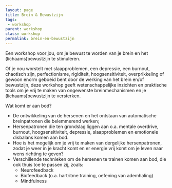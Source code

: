 ```yaml
---
layout: page
title: Brein & Bewustzijn
tags:
 - workshop
parent: workshop
class: workshop
permalink: brein-en-bewustzijn
---
```

Een workshop voor jou, om je bewust te worden van je brein en het (lichaams)bewustzijn te stimuleren. 

Of je nou worstelt met slaapproblemen, een depressie, een burnout, chaotisch zijn, perfectionisme, rigiditeit, hoogsensitiviteit, overprikkeling of gewoon enorm geboeid bent door de werking van het brein en/of bewustzijn, deze workshop geeft wetenschappelijke inzichten en praktische tools om je vrij te maken van ongewenste breinmechanismen en je (lichaams)bewustzijn te versterken.

Wat komt er aan bod?

* De ontwikkeling van de hersenen en het ontstaan van automatische breinpatronen die belemmerend werken;
* Hersenpatronen die ten grondslag liggen aan o.a. mentale overdrive, burnout, hoogsensitiviteit, depressie, slaapproblemen en emotionele disbalans komen aan bod. 
* Hoe is het mogelijk om je vrij te maken van dergelijke hersenpatronen, zodat je weer in je kracht komt en er energie vrij komt om je leven naar wens richting te geven?
* Verschillende technieken om de hersenen te trainen komen aan bod, die ook thuis toe te passen zij, zoals:
    * Neurofeedback
    * Biofeedback (o.a. hartritme training, oefening van ademhaling)
    * Mindfulness